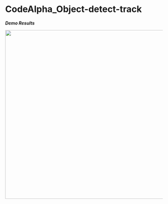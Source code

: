 # CodeAlpha_Object-detect-track



***Demo Results***
<p align="center">
    <img src="https://github.com/dvskabangira/Skeleton", width="540">
